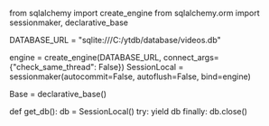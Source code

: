 from sqlalchemy import create_engine
from sqlalchemy.orm import sessionmaker, declarative_base

DATABASE_URL = "sqlite:///C:/ytdb/database/videos.db"

engine = create_engine(DATABASE_URL, connect_args={"check_same_thread": False})
SessionLocal = sessionmaker(autocommit=False, autoflush=False, bind=engine)

Base = declarative_base()

def get_db():
db = SessionLocal()
try:
yield db
finally:
db.close()
